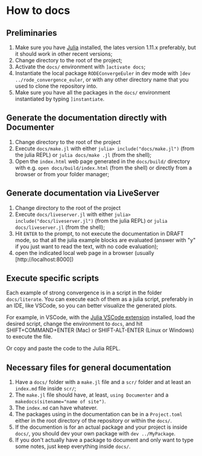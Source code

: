 # How to docs

## Preliminaries

1. Make sure you have [Julia](https://julialang.org)  installed, the lates version 1.11.x preferably, but it should work in other recent versions;
2. Change directory to the root of the project;
3. Activate the `docs/` environment with `]activate docs`;
4. Instantiate the local package `RODEConvergeEuler` in dev mode with `]dev ../rode_convergence_euler`, or with any other directory name that you used to clone the repository into.
5. Make sure you have all the packages in the `docs/` environment instantiated by typing `]instantiate`.

## Generate the documentation directly with Documenter

1. Change directory to the root of the project
2. Execute `docs/make.jl` with either `julia> include("docs/make.jl")` (from the julia REPL) or `julia docs/make
.jl` (from the shell);
3. Open the `index.html` web page generated in the `docs/build/` directory with e.g. `open docs/build/index.html` (from the shell) or directly from a browser or from your folder manager;

## Generate documentation via LiveServer

1. Change directory to the root of the project
2. Execute `docs/liveserver.jl` with either `julia> include("docs/liveserver.jl")` (from the julia REPL) or `julia docs/liveserver.jl` (from the shell);
3. Hit `ENTER` to the prompt, to not execute the documentation in DRAFT mode, so that all the julia example blocks are evaluated (answer with "y" if you just want to read the text, with no code evaluation);
4. open the indicated local web page in a browser (usually [http://localhost:8000])

## Execute specific scripts

Each example of strong convergence is in a script in the folder `docs/literate`. You can execute each of them as a julia script, preferably in an IDE, like VSCode, so you can better visualize the generated plots.

For example, in VSCode, with the [Julia VSCode extension](https://www.julia-vscode.org/docs/latest/) installed, load the desired script, change the environment to `docs`, and hit SHIFT+COMMAND+ENTER (Mac) or SHIFT-ALT-ENTER (Linux or Windows) to execute the file.

Or copy and paste the code to the Julia REPL.

## Necessary files for general documentation

1. Have a `docs/` folder with a `make.jl` file and a `scr/` folder and at least an `index.md` file inside `scr/`;
2. The `make.jl` file should have, at least, `using Documenter` and a `makedocs(sitename="name of site")`.
3. The `index.md` can have whatever.
4. The packages using in the documentation can be in a `Project.toml` either in the root directory of the repository or within the `docs/`.
5. If the documention is for an actual package and your project is inside `docs/`, you should dev your own package with `dev ../MyPackage`.
6. If you don't actually have a package to document and only want to type some notes, just keep everything inside `docs/`.
